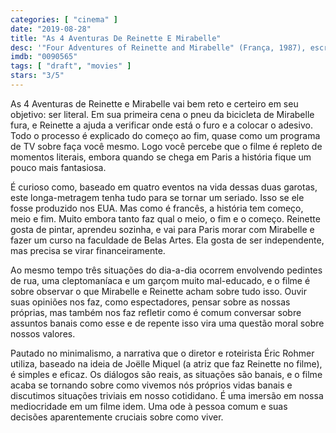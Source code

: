 ```yaml
---
categories: [ "cinema" ]
date: "2019-08-28"
title: "As 4 Aventuras De Reinette E Mirabelle"
desc: '"Four Adventures of Reinette and Mirabelle" (França, 1987), escrito por Éric Rohmer e Joëlle Miquel, dirigido por Éric Rohmer, com Joëlle Miquel e Jessica Forde. Da coleção de DVDs'
imdb: "0090565"
tags: [ "draft", "movies" ]
stars: "3/5"
---
```

As 4 Aventuras de Reinette e Mirabelle vai bem reto e certeiro em seu objetivo: ser literal. Em sua primeira cena o pneu da bicicleta de Mirabelle fura, e Reinette a ajuda a verificar onde está o furo e a colocar o adesivo. Todo o processo é explicado do começo ao fim, quase como um programa de TV sobre faça você mesmo. Logo você percebe que o filme é repleto de momentos literais, embora quando se chega em Paris a história fique um pouco mais fantasiosa.

É curioso como, baseado em quatro eventos na vida dessas duas garotas, este longa-metragem tenha tudo para se tornar um seriado. Isso se ele fosse produzido nos EUA. Mas como é francês, a história tem começo, meio e fim. Muito embora tanto faz qual o meio, o fim e o começo. Reinette gosta de pintar, aprendeu sozinha, e vai para Paris morar com Mirabelle e fazer um curso na faculdade de Belas Artes. Ela gosta de ser independente, mas precisa se virar financeiramente.

Ao mesmo tempo três situações do dia-a-dia ocorrem envolvendo pedintes de rua, uma cleptomaníaca e um garçom muito mal-educado, e o filme é sobre observar o que Mirabelle e Reinette acham sobre tudo isso. Ouvir suas opiniões nos faz, como espectadores, pensar sobre as nossas próprias, mas também nos faz refletir como é comum conversar sobre assuntos banais como esse e de repente isso vira uma questão moral sobre nossos valores.

Pautado no minimalismo, a narrativa que o diretor e roteirista Éric Rohmer utiliza, baseado na ideia de Joëlle Miquel (a atriz que faz Reinette no filme), é simples e eficaz. Os diálogos são reais, as situações são banais, e o filme acaba se tornando sobre como vivemos nós próprios vidas banais e discutimos situações triviais em nosso cotididano. É uma imersão em nossa mediocridade em um filme idem. Uma ode à pessoa comum e suas decisões aparentemente cruciais sobre como viver.
